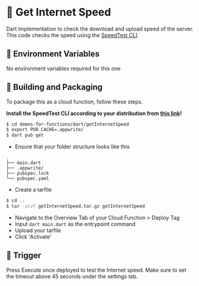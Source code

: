 # 📧 Get Internet Speed
Dart implementation to check the download and upload speed of the server. This code checks the speed using the [SpeedTest CLI](https://www.speedtest.net/apps/cli).

## 📝 Environment Variables
No environment variables required for this one

## 🚀 Building and Packaging

To package this as a cloud function, follow these steps.

**Install the SpeedTest CLI according to your distribution from [this link](https://www.speedtest.net/apps/cli)!**

```bash
$ cd demos-for-functions/dart/getInternetSpeed
$ export PUB_CACHE=.appwrite/
$ dart pub get
```

* Ensure that your folder structure looks like this 
```
.
├── main.dart
├── .appwrite/
├── pubspec.lock
└── pubspec.yaml
```

* Create a tarfile

```bash
$ cd ..
$ tar -zcvf getInternetSpeed.tar.gz getInternetSpeed
```

* Navigate to the Overview Tab of your Cloud Function > Deploy Tag
* Input  `dart main.dart` as the entrypoint command
* Upload your tarfile 
* Click 'Activate'

## 🎯 Trigger

Press Execute once deployed to test the Internet speed. 
Make sure to set the timeout above 45 seconds under the settings tab.